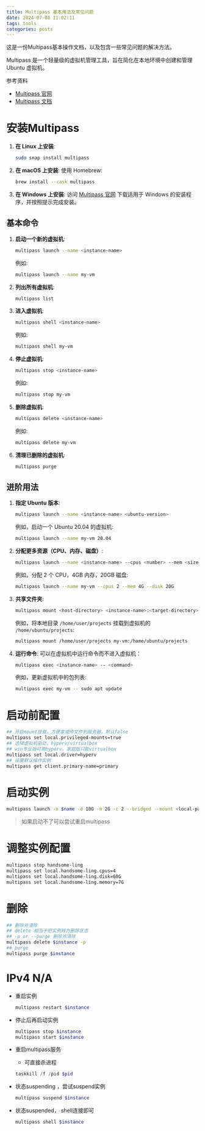 ```yaml
---
title: Multipass 基本用法及常见问题
date: 2024-07-08 11:02:11
tags: tools
categories: posts
---
```

这是一份Multipass基本操作文档，以及包含一些常见问题的解决方法。

Multipass 是一个轻量级的虚拟机管理工具，旨在简化在本地环境中创建和管理 Ubuntu 虚拟机。

参考资料

- [Multipass 官网](https://multipass.run/)
- [Multipass 文档](https://multipass.run/docs)

# 安装Multipass

1. **在 Linux 上安装**:

   ```bash
   sudo snap install multipass
   ```

2. **在 macOS 上安装**:
   使用 Homebrew:

   ```bash
   brew install --cask multipass
   ```

3. **在 Windows 上安装**:
   访问 [Multipass 官网](https://multipass.run/) 下载适用于 Windows 的安装程序，并按照提示完成安装。

## 基本命令

1. **启动一个新的虚拟机**:

   ```bash
   multipass launch --name <instance-name>
   ```

   例如:

   ```bash
   multipass launch --name my-vm
   ```

2. **列出所有虚拟机**:

   ```bash
   multipass list
   ```

3. **进入虚拟机**:

   ```bash
   multipass shell <instance-name>
   ```

   例如:

   ```bash
   multipass shell my-vm
   ```

4. **停止虚拟机**:

   ```bash
   multipass stop <instance-name>
   ```

   例如:

   ```bash
   multipass stop my-vm
   ```

5. **删除虚拟机**:

   ```bash
   multipass delete <instance-name>
   ```

   例如:

   ```bash
   multipass delete my-vm
   ```

6. **清理已删除的虚拟机**:

   ```bash
   multipass purge
   ```

## 进阶用法

1. **指定 Ubuntu 版本**:

   ```bash
   multipass launch --name <instance-name> <ubuntu-version>
   ```

   例如，启动一个 Ubuntu 20.04 的虚拟机:

   ```bash
   multipass launch --name my-vm 20.04
   ```

2. **分配更多资源（CPU、内存、磁盘）**:

   ```bash
   multipass launch --name <instance-name> --cpus <number> --mem <size> --disk <size>
   ```

   例如，分配 2 个 CPU，4GB 内存，20GB 磁盘:

   ```bash
   multipass launch --name my-vm --cpus 2 --mem 4G --disk 20G
   ```

3. **共享文件夹**:

   ```bash
   multipass mount <host-directory> <instance-name>:<target-directory>
   ```

   例如，将本地目录 `/home/user/projects` 挂载到虚拟机的 `/home/ubuntu/projects`:

   ```bash
   multipass mount /home/user/projects my-vm:/home/ubuntu/projects
   ```

4. **运行命令**:
   可以在虚拟机中运行命令而不进入虚拟机：

   ```bash
   multipass exec <instance-name> -- <command>
   ```

   例如，更新虚拟机中的包列表:

   ```bash
   multipass exec my-vm -- sudo apt update
   ```

# 启动前配置

```bash
## 开启mount挂载，方便拿或传文件到服务器，默认false
multipass set local.privileged-mounts=true
## 选择虚拟机驱动，hyperv/virtualbox
## win专业版可用hyperv，家庭版只能virtualbox
multipass set local.driver=hyperv
## 设置默认操作实例
multipass get client.primary-name=primary
```

# 启动实例

```bash
multipass launch -n $name -d 10G -m 2G -c 2 --bridged --mount <local-path>:<instance-path>
```

> 如果启动不了可以尝试重启multipass

# 调整实例配置

```bash
multipass stop handsome-ling
multipass set local.handsome-ling.cpus=4
multipass set local.handsome-ling.disk=60G
multipass set local.handsome-ling.memory=7G
```

# 删除

```bash
## 删除并清除
## delete 相当于把实例转为删除状态 
## -p or --purge 删除并清除
multipass delete $instance -p
## purge
multipass purge $instance
```

# IPv4 N/A

- 重启实例

  ```bash
  multipass restart $instance
  ```

- 停止后再启动实例

  ```bash
  multipass stop $instance
  multipass start $instance
  ```

- 重启multipass服务

  - 可直接杀进程

  ```powershell
  taskkill /f /pid $pid
  ```

- 状态suspending ，尝试suspend实例

  ```bash
  multipass suspend $instance
  ```

- 状态suspended， shell连接即可

  ```bash
  multipass shell $instance
  ```

  
